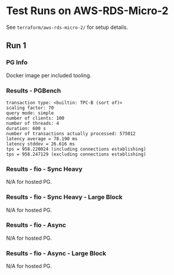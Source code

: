 # Test Runs on AWS-RDS-Micro-2 #

See `terraform/aws-rds-micro-2/` for setup details.

## Run 1 ##

### PG Info ###

Docker image per included tooling.

### Results - PGBench ###

```
transaction type: <builtin: TPC-B (sort of)>
scaling factor: 70
query mode: simple
number of clients: 100
number of threads: 4
duration: 600 s
number of transactions actually processed: 575012
latency average = 78.190 ms
latency stddev = 26.616 ms
tps = 958.220024 (including connections establishing)
tps = 958.247129 (excluding connections establishing)
```

### Results - fio - Sync Heavy ###

N/A for hosted PG.

### Results - fio - Sync Heavy - Large Block ###

N/A for hosted PG.

### Results - fio - Async ###

N/A for hosted PG.

### Results - fio - Async - Large Block ###

N/A for hosted PG.
